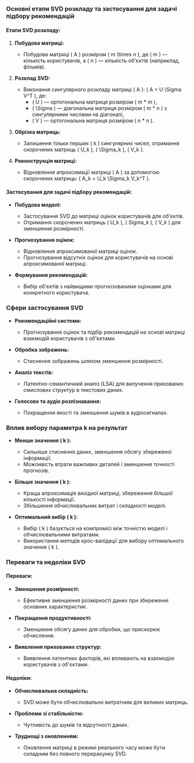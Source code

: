 ### Основні етапи SVD розкладу та застосування для задачі підбору рекомендацій

#### Етапи SVD розкладу:

1. **Побудова матриці:**
   - Побудова матриці \( A \) розміром \( m \times n \), де \( m \) — кількість користувачів, а \( n \) — кількість об'єктів (наприклад, фільмів).

2. **Розклад SVD:**
   - Виконання сингулярного розкладу матриці \( A \): \( A = U \Sigma V^T \), де:
     - \( U \) — ортогональна матриця розміром \( m * m \),
     - \( \Sigma \) — діагональна матриця розміром \( m * n \) з сингулярними числами на діагоналі,
     - \( V \) — ортогональна матриця розміром \( n * n \).

3. **Обрізка матриць:**
   - Залишення тільки перших \( k \) сингулярних чисел, отримання скорочених матриць \( U_k \), \( \Sigma_k \), \( V_k \).

4. **Реконструкція матриці:**
   - Відновлення апроксимації матриці \( A \) за допомогою скорочених матриць: \( A_k = U_k \Sigma_k V_k^T \).

#### Застосування для задачі підбору рекомендацій:

- **Побудова моделі:**
  - Застосування SVD до матриці оцінок користувачів для об'єктів.
  - Отримання скорочених матриць \( U_k \), \( Sigma_k \), \( V_k \) для зменшення розмірності.

- **Прогнозування оцінок:**
  - Відновлення апроксимованої матриці оцінок.
  - Прогнозування відсутніх оцінок для користувачів на основі апроксимованої матриці.

- **Формування рекомендацій:**
  - Вибір об'єктів з найвищими прогнозованими оцінками для конкретного користувача.

### Сфери застосування SVD

- **Рекомендаційні системи:**
  - Прогнозування оцінок та підбір рекомендацій на основі матриці взаємодій користувачів з об'єктами.

- **Обробка зображень:**
  - Стиснення зображень шляхом зменшення розмірності.

- **Аналіз текстів:**
  - Латентно-семантичний аналіз (LSA) для вилучення прихованих смислових структур в текстових даних.

- **Голосове та аудіо розпізнавання:**
  - Покращення якості та зменшення шумів в аудіосигналах.

### Вплив вибору параметра k на результат

- **Менше значення \( k \):**
  - Сильніше стиснення даних, зменшення обсягу збереженої інформації.
  - Можливість втрати важливих деталей і зменшення точності прогнозів.

- **Більше значення \( k \):**
  - Краща апроксимація вихідної матриці, збереження більшої кількості інформації.
  - Збільшення обчислювальних витрат і складності моделі.

- **Оптимальний вибір \( k \):**
  - Вибір \( k \) базується на компромісі між точністю моделі і обчислювальними витратами.
  - Використання методів крос-валідації для вибору оптимального значення \( k \).

### Переваги та недоліки SVD

#### Переваги:

- **Зменшення розмірності:**
  - Ефективне зменшення розмірності даних при збереженні основних характеристик.

- **Покращення продуктивності:**
  - Зменшення обсягу даних для обробки, що прискорює обчислення.

- **Виявлення прихованих структур:**
  - Виявлення латентних факторів, які впливають на взаємодію користувачів з об'єктами.

#### Недоліки:

- **Обчислювальна складність:**
  - SVD може бути обчислювально витратним для великих матриць.

- **Проблеми зі стабільністю:**
  - Чутливість до шумів та відсутності даних.

- **Труднощі з оновленням:**
  - Оновлення матриці в режимі реального часу може бути складним без повного перерахунку SVD.